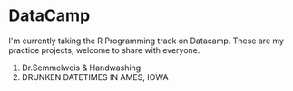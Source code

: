 # DataCamp
I'm currently taking the R Programming track on Datacamp. These are my practice projects, welcome to share with everyone. 
1. Dr.Semmelweis & Handwashing 
2. DRUNKEN DATETIMES IN AMES, IOWA
